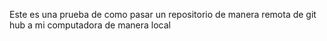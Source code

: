 Este es una prueba de como pasar un repositorio de manera remota de git hub a mi computadora de manera local 
